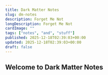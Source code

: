 ```yaml
---
title: Dark Matter Notes
slug: dm-notes
description: Forget Me Not
longDescription: Forget Me Not
cardImage: ""
tags: ["notes", "and", "stuff"]
published: 2025-12-18T02:39:03+00:00
updated: 2025-12-18T02:39:03+00:00
draft: false
---
```



## Welcome to Dark Matter Notes

